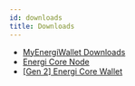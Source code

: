 ```yaml
---
id: downloads
title: Downloads
---
```


- [MyEnergiWallet Downloads](./myenergiwallet.md)
- [Energi Core Node](./core-node.md)
- [\[Gen 2\] Energi Core Wallet](./gen2-core-wallet.md)
